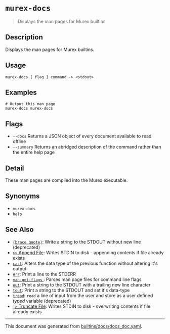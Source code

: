 # `murex-docs`

> Displays the man pages for Murex builtins

## Description

Displays the man pages for Murex builtins.

## Usage

```
murex-docs [ flag ] command -> <stdout>
```

## Examples

```
# Output this man page
murex-docs murex-docs
```

## Flags

* `--docs`
    Returns a JSON object of every document available to read offline
* `--summary`
    Returns an abridged description of the command rather than the entire help page

## Detail

These man pages are compiled into the Murex executable.

## Synonyms

* `murex-docs`
* `help`


## See Also

* [`(brace quote)`](../parser/brace-quote-func.md):
  Write a string to the STDOUT without new line (deprecated)
* [`>>` Append File](../parser/greater-than-greater-than.md):
  Writes STDIN to disk - appending contents if file already exists
* [`cast`](../commands/cast.md):
  Alters the data type of the previous function without altering it's output
* [`err`](../commands/err.md):
  Print a line to the STDERR
* [`man-get-flags` ](../commands/man-get-flags.md):
  Parses man page files for command line flags 
* [`out`](../commands/out.md):
  Print a string to the STDOUT with a trailing new line character
* [`tout`](../commands/tout.md):
  Print a string to the STDOUT and set it's data-type
* [`tread`](../commands/tread.md):
  `read` a line of input from the user and store as a user defined *typed* variable (deprecated)
* [`|>` Truncate File](../parser/greater-than.md):
  Writes STDIN to disk - overwriting contents if file already exists

<hr/>

This document was generated from [builtins/docs/docs_doc.yaml](https://github.com/lmorg/murex/blob/master/builtins/docs/docs_doc.yaml).